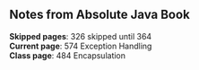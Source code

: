 ## Notes from Absolute Java Book

**Skipped pages**: 326 skipped until 364  
**Current page**: 574 Exception Handling  
**Class page**: 484 Encapsulation  
